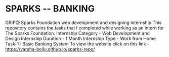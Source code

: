 # SPARKS -- BANKING                                       
 
GRIP@ Sparks Foundation web development and designing internship 
This repository contains the tasks that I completed while working as an intern for The Sparks Foundation. 
Internship Category - Web Development and Design Internship
Duration - 1 Month 
Internship Type - Work from Home
Task-1 : Basic Banking System
To view the website click on this link - https://varsha-bollu.github.io/sparks-repo/
